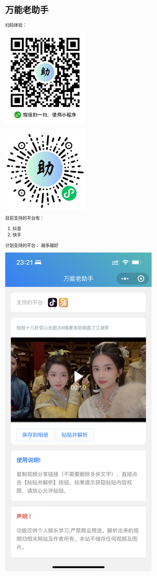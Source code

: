 # 万能老助手

扫码体验：

![qr](/qr.jpg)

![qr_mini](/qr_mini.jpg)

目前支持的平台有：

 1. 抖音
 2. 快手

 计划支持的平台：
越多越好

![demo](/demo.jpeg)
